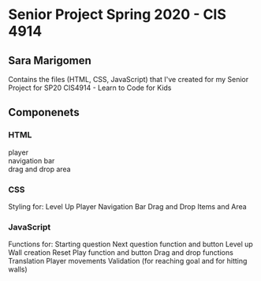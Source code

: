 # Senior Project Spring 2020 - CIS 4914
## Sara Marigomen
Contains the files (HTML, CSS, JavaScript) that I've created for my Senior Project for SP20 CIS4914 - Learn to Code for Kids

## Componenets
### HTML
<div> player </div>
<div> navigation bar </div>
<div> drag and drop area </div>

### CSS
Styling for:
Level Up
Player
Navigation Bar
Drag and Drop Items and Area

### JavaScript
Functions for:
Starting question
Next question function and button
Level up
Wall creation
Reset
Play function and button
Drag and drop functions
Translation
Player movements
Validation (for reaching goal and for hitting  walls)

